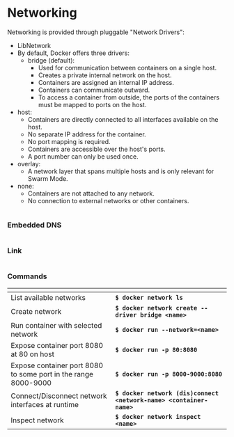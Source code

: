 # Networking

Networking is provided through pluggable "Network Drivers":

* LibNetwork
* By default, Docker offers three drivers:
  * bridge (default):
    * Used for communication between containers on a single host.
    * Creates a private internal network on the host.
    * Containers are assigned an internal IP address.
    * Containers can communicate outward.
    * To access a container from outside, the ports of the containers must be mapped to ports on the host.
* host:
  * Containers are directly connected to all interfaces available on the host.
  * No separate IP address for the container.
  * No port mapping is required.
  * Containers are accessible over the host's ports.
  * A port number can only be used once.
* overlay:
  * A network layer that spans multiple hosts and is only relevant for Swarm Mode.
* none:
  * Containers are not attached to any network.
  * No connection to external networks or other containers.

<figure><img src="../../../../.gitbook/assets/default_docker_networks.PNG" alt=""><figcaption></figcaption></figure>

### Embedded DNS

<figure><img src="../../../../.gitbook/assets/embedded_dns.PNG" alt=""><figcaption></figcaption></figure>

### Link

<figure><img src="../../../../.gitbook/assets/docker_link.png" alt=""><figcaption></figcaption></figure>

### Commands

<table data-header-hidden><thead><tr><th width="224"></th><th></th></tr></thead><tbody><tr><td>List available networks</td><td><strong><code>$ docker network ls</code></strong></td></tr><tr><td>Create network</td><td><strong><code>$ docker network create --driver bridge &#x3C;name></code></strong></td></tr><tr><td>Run container with selected network</td><td><strong><code>$ docker run --network=&#x3C;name></code></strong></td></tr><tr><td>Expose container port 8080 at 80 on host</td><td><strong><code>$ docker run -p 80:8080</code></strong></td></tr><tr><td>Expose container port 8080 to some port in the range 8000-9000</td><td><strong><code>$ docker run -p 8000-9000:8080</code></strong></td></tr><tr><td>Connect/Disconnect network interfaces at runtime</td><td><strong><code>$ docker network (dis)connect &#x3C;network-name> &#x3C;container-name></code></strong></td></tr><tr><td>Inspect network</td><td><strong><code>$ docker network inspect &#x3C;name></code></strong></td></tr></tbody></table>
